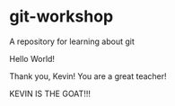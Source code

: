 # git-workshop
A repository for learning about git


Hello World!

Thank you, Kevin! You are a great teacher!

KEVIN IS THE GOAT!!!
